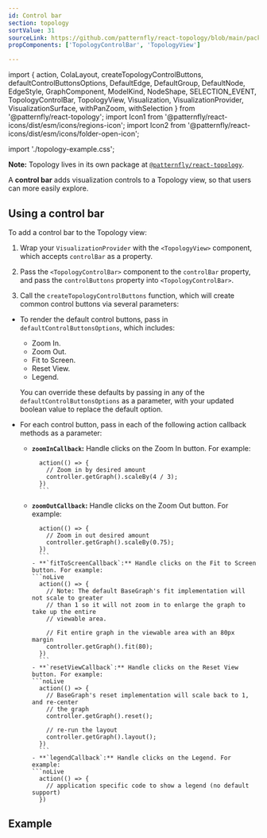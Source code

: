 ```yaml
---
id: Control bar
section: topology
sortValue: 31
sourceLink: https://github.com/patternfly/react-topology/blob/main/packages/module/patternfly-docs/content/examples/TopologyControlBarDemo.tsx
propComponents: ['TopologyControlBar', 'TopologyView']

---
```


import {
  action,
  ColaLayout,
  createTopologyControlButtons,
  defaultControlButtonsOptions,
  DefaultEdge,
  DefaultGroup,
  DefaultNode,
  EdgeStyle,
  GraphComponent,
  ModelKind,
  NodeShape,
  SELECTION_EVENT,
  TopologyControlBar,
  TopologyView,
  Visualization,
  VisualizationProvider,
  VisualizationSurface,
  withPanZoom,
  withSelection
  } from '@patternfly/react-topology';
import Icon1 from '@patternfly/react-icons/dist/esm/icons/regions-icon';
import Icon2 from '@patternfly/react-icons/dist/esm/icons/folder-open-icon';

import './topology-example.css';

**Note:** Topology lives in its own package at [`@patternfly/react-topology`](https://www.npmjs.com/package/@patternfly/react-topology).

A **control bar** adds visualization controls to a Topology view, so that users can more easily explore.

## Using a control bar

To add a control bar to the Topology view:

1. Wrap your `VisualizationProvider` with the `<TopologyView>` component, which accepts `controlBar` as a property.

1. Pass the `<TopologyControlBar>` component to the `controlBar` property, and pass the `controlButtons` property into `<TopologyControlBar>`. 

1. Call the `createTopologyControlButtons` function, which will create  common control buttons via several parameters:

  - To render the default control buttons, pass in `defaultControlButtonsOptions`, which includes:
     - Zoom In.
     - Zoom Out.
     - Fit to Screen.
     - Reset View.
     - Legend.

    You can override these defaults by passing in any of the `defaultControlButtonsOptions` as a parameter, with your updated boolean value to replace the default option.

  - For each control button, pass in each of the following action callback methods as a parameter:

    - **`zoomInCallback`:** Handle clicks on the Zoom In button. For example:
        ```noLive
          action(() => {
            // Zoom in by desired amount
            controller.getGraph().scaleBy(4 / 3);
          })
          ```
    - **`zoomOutCallback`:** Handle clicks on the Zoom Out button. For example:
        ```noLive
          action(() => {
            // Zoom in out desired amount
            controller.getGraph().scaleBy(0.75);
          })
          ```
      - **`fitToScreenCallback`:** Handle clicks on the Fit to Screen button. For example:
        ```noLive
          action(() => {
            // Note: The default BaseGraph's fit implementation will not scale to greater
            // than 1 so it will not zoom in to enlarge the graph to take up the entire
            // viewable area.

            // Fit entire graph in the viewable area with an 80px margin
            controller.getGraph().fit(80);
          })
          ```
      - **`resetViewCallback`:** Handle clicks on the Reset View button. For example:
        ```noLive
          action(() => {
            // BaseGraph's reset implementation will scale back to 1, and re-center
            // the graph
            controller.getGraph().reset();

            // re-run the layout
            controller.getGraph().layout();
          })
          ```
      - **`legendCallback`:** Handle clicks on the Legend. For example:
        ```noLive
          action(() => {
            // application specific code to show a legend (no default support)
          })
        ```

## Example

```ts file="./TopologyControlBarDemo.tsx"
```
